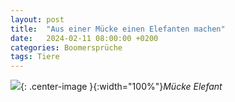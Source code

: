 ```yaml
---
layout: post
title:  "Aus einer Mücke einen Elefanten machen"
date:   2024-02-11 08:00:00 +0200
categories: Boomersprüche
tags: Tiere
---
```


![]({{'/assets/images/mücke-elefant.webp'}}){: .center-image }{:width="100%"}*Mücke Elefant*
